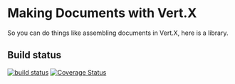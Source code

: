 # Making Documents with Vert.X

So you can do things like assembling documents in Vert.X, here
is a library.

## Build status
[![build status](https://travis-ci.org/ke4roh/vertx-engine.svg?branch=master)](https://travis-ci.org/ke4roh/vertx-engine/branches)
[![Coverage Status](https://coveralls.io/repos/github/ke4roh/vertx-engine/badge.svg?branch=master)](https://coveralls.io/github/ke4roh/vertx-engine?branch=master)
